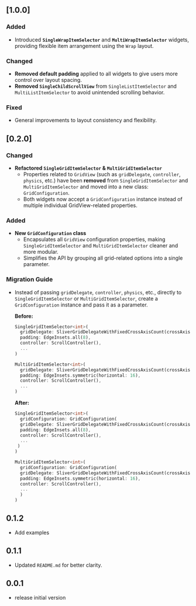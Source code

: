 ## [1.0.0]

### Added

- Introduced **`SingleWrapItemSelector`** and **`MultiWrapItemSelector`** widgets, providing
  flexible item arrangement using the `Wrap` layout.

### Changed

- **Removed default padding** applied to all widgets to give users more control over layout spacing.
- **Removed `SingleChildScrollView`** from `SingleListItemSelector` and `MultiListItemSelector` to
  avoid unintended scrolling behavior.

### Fixed

- General improvements to layout consistency and flexibility.

## [0.2.0]

### Changed

- **Refactored `SingleGridItemSelector` & `MultiGridItemSelector`**
    - Properties related to `GridView` (such as `gridDelegate`, `controller`, `physics`, etc.)  have
      been **removed** from `SingleGridItemSelector` and `MultiGridItemSelector` and moved into a
      new class: `GridConfiguration`.
    - Both widgets now accept a `GridConfiguration` instance instead of multiple individual
      GridView-related properties.

### Added

- **New `GridConfiguration` class**
    - Encapsulates all `GridView` configuration properties, making `SingleGridItemSelector` and
      `MultiGridItemSelector` cleaner and more modular.
    - Simplifies the API by grouping all grid-related options into a single parameter.

### Migration Guide

- Instead of passing `gridDelegate`, `controller`, `physics`, etc., directly to
  `SingleGridItemSelector` or `MultiGridItemSelector`, create a `GridConfiguration` instance and
  pass it as a parameter.

  **Before:**
  ```dart
  SingleGridItemSelector<int>(
    gridDelegate: SliverGridDelegateWithFixedCrossAxisCount(crossAxisCount: 2),
    padding: EdgeInsets.all(8),
    controller: ScrollController(),
    ...
  )

  MultiGridItemSelector<int>(
    gridDelegate: SliverGridDelegateWithFixedCrossAxisCount(crossAxisCount: 3),
    padding: EdgeInsets.symmetric(horizontal: 16),
    controller: ScrollController(),
    ...
  )
  ```

  **After:**
  ```dart
  SingleGridItemSelector<int>(
    gridConfiguration: GridConfiguration(
    gridDelegate: SliverGridDelegateWithFixedCrossAxisCount(crossAxisCount: 2),
    padding: EdgeInsets.all(8),
    controller: ScrollController(),
    ...
   )
  )

  MultiGridItemSelector<int>(
    gridConfiguration: GridConfiguration(
    gridDelegate: SliverGridDelegateWithFixedCrossAxisCount(crossAxisCount: 3),
    padding: EdgeInsets.symmetric(horizontal: 16),
    controller: ScrollController(),
    ...
    )
  )
  ```

## 0.1.2

- Add examples

## 0.1.1

- Updated `README.md` for better clarity.

## 0.0.1

* release initial version



